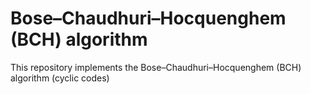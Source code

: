 # Bose–Chaudhuri–Hocquenghem (BCH) algorithm

This repository implements the Bose–Chaudhuri–Hocquenghem (BCH) algorithm (cyclic codes)